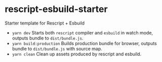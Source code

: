 # rescript-esbuild-starter
Starter template for Rescript + Esbuild

- `yarn dev` Starts both `rescript` compiler and `esbuild` in watch mode, outputs bundle to `dist/bundle.js`.
- `yarn build:production` Builds production bundle for browser, outputs bundle to `dist/bundle.js` with source map.
- `yarn clean` Clean up assets produced by rescript and esbuild.
